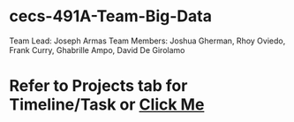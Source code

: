 # cecs-491A-Team-Big-Data
Team Lead: Joseph Armas
Team Members:
Joshua Gherman, Rhoy Oviedo, Frank Curry, Ghabrille Ampo, David De Girolamo
# Refer to Projects tab for Timeline/Task or [Click Me](https://github.com/users/JosephArmas/projects/1)
